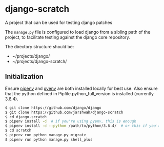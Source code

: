# django-scratch
A project that can be used for testing django patches

The `manage.py` file is configured to load django from a sibling path of the project, to facilitate 
testing against the django core repository.

The directory structure should be:

- ~/projects/django/
- ~/projects/django-scratch/

## Initialization

Ensure [pipenv](https://github.com/pypa/pipenv) and [pyenv](https://github.com/pyenv/pyenv) are both installed locally
for best use. Also ensure that the python defined in Pipfile.python_full_version is installed (currently 3.6.4).

```bash
$ git clone https://github.com/django/django
$ git clone https://github.com/jarshwah/django-scratch
$ cd django-scratch
$ pipenv install -d  # if you're using pyenv, this is enough
$ pipenv install -d --python /path/to/python/3.6.4/  # or this if you're not using pyenv
$ cd scratch
$ pipenv run python manage.py migrate
$ pipenv run python manage.py shell_plus
```
